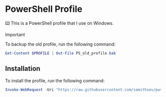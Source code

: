 # PowerShell Profile

⌨️ This is a PowerShell profile that I use on Windows.

> [!IMPORTANT]
> To backup the old profile, run the following command:
>
> ```powershell
> Get-Content $PROFILE | Out-File PS_old_profile.bak
> ```

## Installation

To install the profile, run the following command:

```powershell
Invoke-WebRequest -Uri "https://raw.githubusercontent.com/samithseu/pwsh-profile/34333914ed400e5ab1afba4e514b307c5800a960/Microsoft.PowerShell_profile.ps1" -OutFile $PROFILE
```
